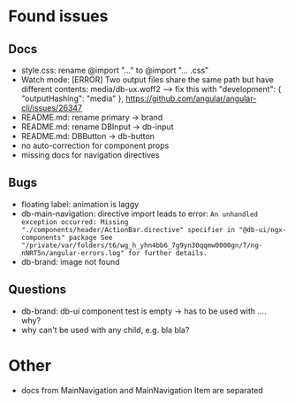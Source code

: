# Found issues

## Docs

- style.css: rename @import "..." to @import "... .css"
- Watch mode: [ERROR] Two output files share the same path but have different contents: media/db-ux.woff2
  --> fix this with "development": {
  "outputHashing": "media"
  }, https://github.com/angular/angular-cli/issues/26347
- README.md: rename primary -> brand
- README.md: rename DBInput -> db-input
- README.md: DBButton -> db-button
- no auto-correction for component props
- missing docs for navigation directives

## Bugs

- floating label: animation is laggy
- db-main-navigation: directive import leads to error:
  `An unhandled exception occurred: Missing "./components/header/ActionBar.directive" specifier in "@db-ui/ngx-components" package
See "/private/var/folders/t6/wg_h_yhn4bb6_7g9yn30qqmw0000gn/T/ng-nNRT5n/angular-errors.log" for further details.`
- db-brand: image not found

## Questions

- db-brand: <db-brand>db-ui component test</db-brand> is empty -> has to be used with <db-brand brand> .... why?
- why can't <db-header> be used with any child, e.g. <db-header>bla bla</db-header>?

# Other

- docs from MainNavigation and MainNavigation Item are separated

